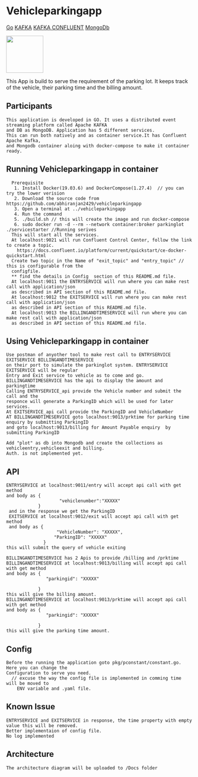 # Vehicleparkingapp

[Go][go] [KAFKA][kafkalink] [KAFKA CONFLUENT][kafkaconfluent] [MongoDb][mongodblink]
  
  
<img src="https://encrypted-tbn0.gstatic.com/images?q=tbn:ANd9GcTaehFWyMxNLhP8_spbkEFZ5Ivh-BjHMjPe8jVQ8RmZLMNEAWrsiXrvrDOq308WErjAG44&usqp=CAU" width="100">

  This App is build to serve the requirement of the parking lot. It keeps track of the vehicle, their parking time and     the billing amount.


  ## Participants
    This application is developed in GO. It uses a distributed event streaming platform called Apache KAFKA
    and DB as MongoDB. Application has 5 different services. 
    This can run both natively and as container service.It has Confluent Apache Kafka,
    and Mongodb container aloing with docker-compose to make it container ready.
    
  ## Running Vehicleparkingapp in container
      Prerequisite
       1. Install Docker(19.03.6) and DockerCompose(1.27.4)  // you can try the lower verision
       2. Download the source code from https://github.com/abhiranjan2429/vehicleparkingapp
       3. Open a terminal at ../vehicleparkingapp
       4. Run the command 
       5. ./build.sh // this will create the image and run docker-compose
       6. sudo docker run -d --rm --network container:broker parkinglot ./servicestarter //Running serives
      This will start all the services.
      At localhost:9021 will run Confluent Control Center, follow the link to create a topic.
        https://docs.confluent.io/platform/current/quickstart/ce-docker-quickstart.html
      Create two topic in the Name of "exit_topic" and "entry_topic" // this is configurable from the 
      configfile.
      ** find the details in Config  section of this README.md file.
      At localhost:9011 the ENTRYSERVICE will run where you can make rest call with application/json 
      as described in API section of this README.md file.
      At localhost:9012 the EXITSERVICE will run where you can make rest call with application/json
      as described in API section of this README.md file.
      At localhost:9013 the BILLINGANDTIMESERVICE will run where you can make rest call with application/json
      as described in API section of this README.md file.
      
  ## Using Vehicleparkingapp in container
    Use postman of anyother tool to make rest call to ENTRYSERVICE EXITSERVICE BILLINGANDTIMESERVICE
    on their port to simulate the parkinglot system. ENTRYSERVICE EXITSERVICE will be regular
    Entry and Exit service to vehicle as to come and go.
    BILLINGANDTIMESERVICE has the api to display the amount and parkingtime
    Calling ENTRYSERVICE_api provide the Vehicle number and submit the call and the 
    responce will generate a ParkingID which will be used for later services.
    At EXITSERVICE_api call provide the ParkingID and VehicleNumber
    AT BILLINGANDTIMESERVICE goto localhost:9013/prktime for parking time enquiry by submitting ParkingID
    and goto localhost:9013/billing for Amount Payable enquiry  by submitting ParkingID
    
    Add "plot" as db into Mongodb and create the collections as vehicleentry,vehicleexit and billing.
    Auth. is not implemented yet.
 
 ## API
    ENTRYSERVICE at localhost:9011/entry will accept api call with get method
    and body as {
                        "vehiclenumber":"XXXXX"
                }
     and in the response we get the ParkingID
     EXITSERVICE at localhost:9012/exit will accept api call with get method
     and body as {
                       "VehicleNumber": "XXXXX",
                      "ParkingID": "XXXXX"
                  }
    this will submit the query of vehicle exiting
    
    BILLINGANDTIMESERVICE has 2 Apis to provide /billing and /prktime
    BILLINGANDTIMESERVICE at localhost:9013/billing will accept api call with get method 
    and body as {
                   "parkingid": "XXXXX"

                }
    this will give the billing amount.
    BILLINGANDTIMESERVICE at localhost:9013/prktime will accept api call with get method 
    and body as {
                   "parkingid": "XXXXX"

                }
    this will give the parking time amount.

  ## Config
    Before the running the application goto pkg/pconstant/constant.go. Here you can change the
    Configuration to serve you need.
      // excuse the way the config file is implemented in comming time will be moved to
        ENV variable and .yaml file.
   

  ## Known Issue
    ENTRYSERVICE and EXITSERVICE in response, the time property with empty value this will be removed.
    Better implementaion of config file.
    No log implemented
   

  ## Architecture
    The architecture diagram will be uploaded to /Docs folder
   


[Parkinglot]: https://encrypted-tbn0.gstatic.com/images?q=tbn:ANd9GcTaehFWyMxNLhP8_spbkEFZ5Ivh-BjHMjPe8jVQ8RmZLMNEAWrsiXrvrDOq308WErjAG44&usqp=CAU
[kafkalink]: https://kafka.apache.org
[kafkaconfluent]:https://docs.confluent.io/platform/current/quickstart/ce-docker-quickstart.html
[go]:https://golang.org
[mongodblink]:https://www.mongodb.com/2
[docker]: https://docs.docker.com/get-docker/

